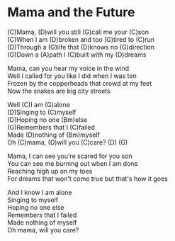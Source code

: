 # Mama and the Future

(C)Mama, (D)will you still (G)call me your (C)son  
(C)When I am (D)broken and too (G)tired to (C)run  
(D)Through a (G)life that (D)knows no (G)direction  
(G)Down a (A)path I (C)built with my (D)dreams  
  
Mama, can you hear my voice in the wind  
Well I called for you like I did when I was ten  
Frozen by the copperheads that crowd at my feet  
Now the snakes are big city streets  
  
Well (C)I am (G)alone  
(D)Singing to (C)myself  
(D)Hoping no one (Bm)else  
(G)Remembers that I (C)failed  
Made (D)nothing of (Bm)myself  
Oh (C)mama, (D)will you (C)care? (D) (G)  
  
Mama, I can see you're scared for you son  
You can see me burning out when I am done  
Reaching high up on my toes  
For dreams that won't come true but that's how it goes  
  
And I know I am alone  
Singing to myself  
Hoping no one else  
Remembers that I failed  
Made nothing of myself  
Oh mama, will you care?
